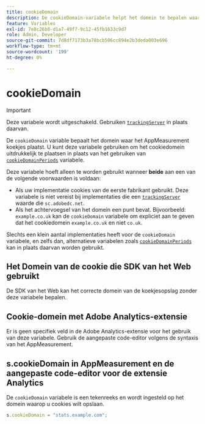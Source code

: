 ```yaml
---
title: cookieDomain
description: De cookieDomain-variabele helpt het domein te bepalen waarop cookies moeten worden ingesteld.
feature: Variables
exl-id: 7e8c26b8-d1a7-49f7-9c12-45fb1633c9d7
role: Admin, Developer
source-git-commit: 7d8df7173b3a78bcb506cc894e2b3deda003e696
workflow-type: tm+mt
source-wordcount: '199'
ht-degree: 0%

---
```


# cookieDomain

>[!IMPORTANT]
>
>Deze variabele wordt uitgeschakeld. Gebruiken [`trackingServer`](trackingserver.md) in plaats daarvan.

De `cookieDomain` variable bepaalt het domein waar het AppMeasurement koekjes plaatst. U kunt deze variabele gebruiken om het cookiedomein uitdrukkelijk te plaatsen in plaats van het gebruiken van [`cookieDomainPeriods`](cookiedomainperiods.md) variabele.

Deze variabele hoeft alleen te worden gebruikt wanneer **beide** aan een van de volgende voorwaarden is voldaan:

* Als uw implementatie cookies van de eerste fabrikant gebruikt. Deze variabele is niet vereist bij implementaties die een [`trackingServer`](trackingserver.md) waarde die `sc.adobedc.net`.
* Als het achtervoegsel van het domein een punt bevat. Bijvoorbeeld: `example.co.uk` kan de `cookieDomain` variabele om expliciet aan te geven dat het cookiedomein `example.co.uk` en niet `co.uk`.

Slechts een klein aantal implementaties heeft voor de `cookieDomain` variabele, en zelfs dan, alternatieve variabelen zoals [`cookieDomainPeriods`](cookiedomainperiods.md) kan in plaats daarvan worden gebruikt.

## Het Domein van de cookie die SDK van het Web gebruikt

De SDK van het Web kan het correcte domein van de koekjesopslag zonder deze variabele bepalen.

## Cookie-domein met Adobe Analytics-extensie

Er is geen specifiek veld in de Adobe Analytics-extensie voor het gebruik van deze variabele. Gebruik de aangepaste code-editor volgens de syntaxis van het AppMeasurement.

## s.cookieDomain in AppMeasurement en de aangepaste code-editor voor de extensie Analytics

De `cookieDomain` variabele is een tekenreeks en wordt ingesteld op het domein waarop u cookies wilt opslaan.

```js
s.cookieDomain = "stats.example.com";
```
